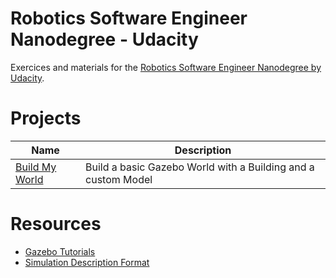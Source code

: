 # Robotics Software Engineer Nanodegree - Udacity

Exercices and materials for the [Robotics Software Engineer Nanodegree by Udacity](https://www.udacity.com/course/robotics-software-engineer--nd209).

# Projects

| Name                                   | Description                                                   |
| -------------------------------------- | ------------------------------------------------------------- |
| [Build My World](p1_myworld/README.md) | Build a basic Gazebo World with a Building and a custom Model |

# Resources

- [Gazebo Tutorials](http://gazebosim.org/tutorials)
- [Simulation Description Format](http://sdformat.org/spec?ver=1.6&elem=world)
